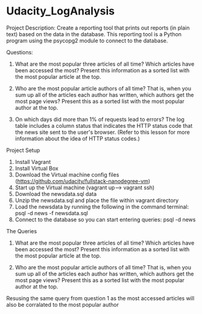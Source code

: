 # Udacity_LogAnalysis

Project Description:
Create a reporting tool that prints out reports (in plain text) based on the data in the database. This reporting tool is a Python program using the psycopg2 module to connect to the database.

Questions:
1. What are the most popular three articles of all time? Which articles have been accessed the most? Present this information as a sorted list with the most popular article at the top.

2. Who are the most popular article authors of all time? That is, when you sum up all of the articles each author has written, which authors get the most page views? Present this as a sorted list with the most popular author at the top.

3. On which days did more than 1% of requests lead to errors? The log table includes a column status that indicates the HTTP status code that the news site sent to the user's browser. (Refer to this lesson for more information about the idea of HTTP status codes.)

Project Setup
1. Install Vagrant 
2. Install Virtual Box
3. Download the Virtual machine config files (https://github.com/udacity/fullstack-nanodegree-vm)
4. Start up the Virtual machine (vagrant up--> vagrant ssh)
5. Download the newsdata.sql data 
6. Unzip the newsdata.sql and place the file within vagrant directory
7. Load the newsdata by running the following in the command terminal: psql -d news -f newsdata.sql
8. Connect to the database so you can start entering queries: psql -d news


The Queries

1. What are the most popular three articles of all time? Which articles have been accessed the most? Present this information as a sorted list with the most popular article at the top.



2. Who are the most popular article authors of all time? That is, when you sum up all of the articles each author has written, which authors get the most page views? Present this as a sorted list with the most popular author at the top.


Resusing the same query from question 1 as the most accessed articles will also be corralated to the most popular author 





































